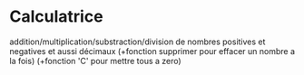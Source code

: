 # Calculatrice
addition/multiplication/substraction/division de nombres positives et negatives et aussi décimaux
(+fonction supprimer pour effacer un nombre a la fois)
(+fonction 'C' pour mettre tous a zero)
